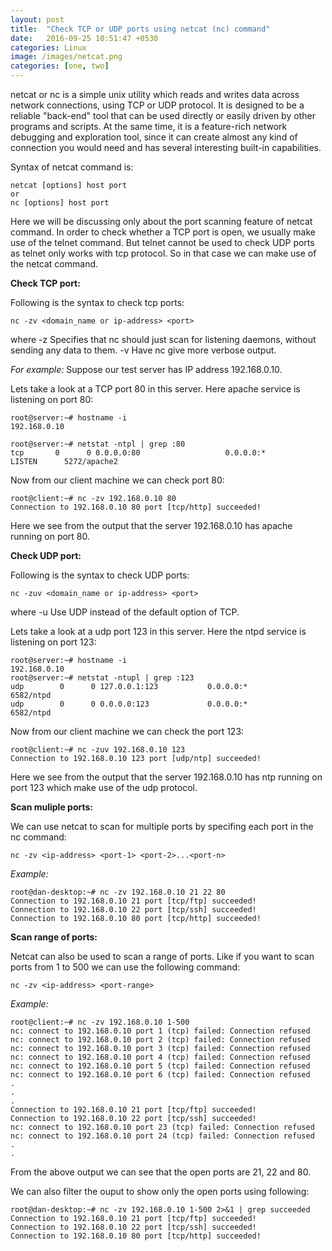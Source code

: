 ```yaml
---
layout: post
title:  "Check TCP or UDP ports using netcat (nc) command"
date:   2016-09-25 10:51:47 +0530
categories: Linux
image: /images/netcat.png
categories: [one, two]
---
```



netcat or nc is a simple unix utility which reads and writes data across network connections, using TCP or UDP protocol. It is designed to be a reliable "back-end" tool that can be used directly or easily driven by other programs and scripts.  At the same time, it is a feature-rich network debugging and exploration tool, since it can create almost any kind of connection you would need and has several interesting built-in capabilities.

Syntax of netcat command is:

```
netcat [options] host port
or
nc [options] host port
```

Here we will be discussing only about the port scanning feature of netcat command. In order to check whether a TCP port is open, we usually make use of the telnet command. But telnet cannot be used to check UDP ports as telnet only works with tcp protocol. So in that case we can make use of the netcat command.

**Check TCP port:**

Following is the syntax to check tcp ports:

```
nc -zv <domain_name or ip-address> <port>
```


where
 -z      Specifies that nc should just scan for listening daemons, without sending any data to them.
 -v      Have nc give more verbose output.

*For example:*
Suppose our test server has IP address 192.168.0.10.

Lets take a look at a TCP port 80 in this server. Here apache service is listening on port 80:

```
root@server:~# hostname -i
192.168.0.10

root@server:~# netstat -ntpl | grep :80
tcp       0      0 0.0.0.0:80                   0.0.0.0:*                    LISTEN      5272/apache2   
```

Now from our client machine we can check port 80:

```
root@client:~# nc -zv 192.168.0.10 80
Connection to 192.168.0.10 80 port [tcp/http] succeeded!
```

Here we see from the output that the server 192.168.0.10 has apache running on port 80.

**Check UDP port:**

Following is the syntax to check UDP ports:

```
nc -zuv <domain_name or ip-address> <port>
```

where
 -u      Use UDP instead of the default option of TCP.

Lets take a look at a udp port 123 in this server. Here the ntpd service is listening on port 123:

```
root@server:~# hostname -i
192.168.0.10
root@server:~# netstat -ntupl | grep :123     
udp        0      0 127.0.0.1:123           0.0.0.0:*                           6582/ntpd       
udp        0      0 0.0.0.0:123             0.0.0.0:*                           6582/ntpd        
```

Now from our client machine we can check the port 123:

```
root@client:~# nc -zuv 192.168.0.10 123
Connection to 192.168.0.10 123 port [udp/ntp] succeeded!
```

Here we see from the output that the server 192.168.0.10 has ntp running on port 123 which make use of the udp protocol.


**Scan muliple ports:**

We can use netcat to scan for multiple ports by specifing each port in the nc command:

```
nc -zv <ip-address> <port-1> <port-2>...<port-n>
```

*Example:*

```
root@dan-desktop:~# nc -zv 192.168.0.10 21 22 80
Connection to 192.168.0.10 21 port [tcp/ftp] succeeded!
Connection to 192.168.0.10 22 port [tcp/ssh] succeeded!
Connection to 192.168.0.10 80 port [tcp/http] succeeded!
```

**Scan range of ports:**

Netcat can also be used to scan a range of ports. Like if you want to scan ports from 1 to 500 we can use the following command:

```
nc -zv <ip-address> <port-range>
```

*Example:*

```
root@client:~# nc -zv 192.168.0.10 1-500
nc: connect to 192.168.0.10 port 1 (tcp) failed: Connection refused
nc: connect to 192.168.0.10 port 2 (tcp) failed: Connection refused
nc: connect to 192.168.0.10 port 3 (tcp) failed: Connection refused
nc: connect to 192.168.0.10 port 4 (tcp) failed: Connection refused
nc: connect to 192.168.0.10 port 5 (tcp) failed: Connection refused
nc: connect to 192.168.0.10 port 6 (tcp) failed: Connection refused
.
.
.
Connection to 192.168.0.10 21 port [tcp/ftp] succeeded!
Connection to 192.168.0.10 22 port [tcp/ssh] succeeded!
nc: connect to 192.168.0.10 port 23 (tcp) failed: Connection refused
nc: connect to 192.168.0.10 port 24 (tcp) failed: Connection refused
.
.
```

From the above output we can see that the open ports are 21, 22 and 80.

We can also filter the ouput to show only the open ports using following:

```
root@dan-desktop:~# nc -zv 192.168.0.10 1-500 2>&1 | grep succeeded
Connection to 192.168.0.10 21 port [tcp/ftp] succeeded!
Connection to 192.168.0.10 22 port [tcp/ssh] succeeded!
Connection to 192.168.0.10 80 port [tcp/http] succeeded!
```
